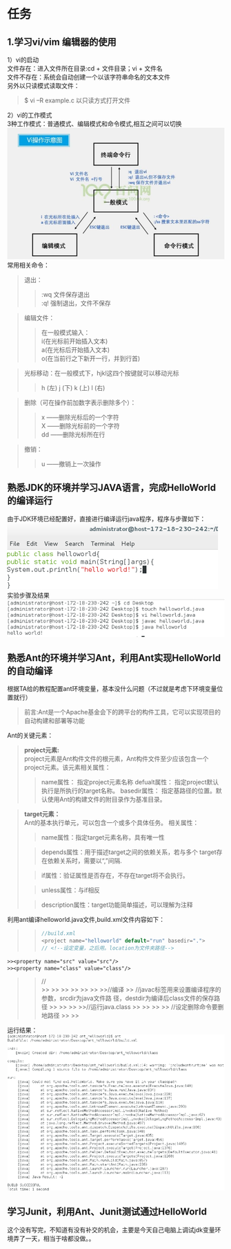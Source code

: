 # 任务
## 1.学习vi/vim 编辑器的使用
   1）vi的启动<br>
      文件存在：进入文件所在目录:cd + 文件目录；vi + 文件名<br>
      文件不存在：系统会自动创建一个以该字符串命名的文本文件<br>
      另外以只读模式读取文件：<br>
  >$ vi –R example.c 以只读方式打开文件
  

  
   2）vi的工作模式<br>
   3种工作模式：普通模式、编辑模式和命令模式,相互之间可以切换
   ![模式切换图](1.jpg)
   常用相关命令：<br>
   >退出：
   >>:wq    文件保存退出<br>
   >>:q!    强制退出，文件不保存
   
   >编辑文件：
   >>在一般模式输入：<br>
   >>i(在光标前开始插入文本)<br>
   >>a(在光标后开始插入文本)<br>
   >>o(在当前行之下新开一行，并到行首)<br>

   >
   >光标移动：在一般模式下，hjkl这四个按键就可以移动光标
   >>h (左) j (下) k (上) l (右)
   >
   
   >  删除（可在操作前加数字表示删除多个）：<br>
  >>x ——删除光标后的一个字符<br>
  >>X ——删除光标前的一个字符<br>
  >>dd ——删除光标所在行<br>
 
>撤销：
>>u ——撤销上一次操作
## 熟悉JDK的环境并学习JAVA语言，完成HelloWorld的编译运行
由于JDK环境已经配置好，直接进行编译运行java程序，程序与步骤如下：
![hello world程序](1.png)
实验步骤及结果
![](2.png)

## 熟悉Ant的环境并学习Ant，利用Ant实现HelloWorld的自动编译
   根据TA给的教程配置ant环境变量，基本没什么问题（不过就是考虑下环境变量位置就行）
   >前言:Ant是一个Apache基金会下的跨平台的构件工具，它可以实现项目的自动构建和部署等功能<br>

   Ant的关键元素：
   ><b>project元素:</b><br>
   >project元素是Ant构件文件的根元素，Ant构件文件至少应该包含一个project元素。该元素相关属性：
   >>name属性：
   指定project元素名称
   >>defualt属性：
   指定project默认执行是所执行的target名称。
   >>basedir属性：
   指定基路径的位置。默认使用Ant的构建文件的附目录作为基准目录。
   >                                 <br>

  > <b>target元素：</b><br>
  >Ant的基本执行单元，可以包含一个或多个具体任务。
  >相关属性：
  >>name属性：指定target元素名称，具有唯一性<br>
  >
  >>depends属性：用于描述target之间的依赖关系，若与多个    target存在依赖关系时，需要以“,”间隔.
  >
  >>if属性：验证属性是否存在，不存在target将不会执行。
  >
  >>unless属性：与if相反
  >
  >>description属性：target功能简单描述，可以理解为注释

  利用ant编译helloworld.java文件,build.xml文件内容如下：
  >> ```c
  >>//build.xml
  >><project name="helloworld" default="run" basedir=".">
  >>// <!--设定变量，之后用。location为文件夹路径-->
	>><property name="src" value="src"/>
	>><property name="class" value="class"/>
  >>  //<!--初始化命令-->     
  >>     <target name = "init">
	>>  <mkdir dir="${class}"/>
	>></target>
	>>
	>><path id="classpath">
	>>  <pathelement path = "${class}"/>
	>></path>
	>>//编译
	>><target name="compile" depends="init">
  >> //javac标签用来设置编译程序的参数，srcdir为java文件路 径，destdir为编译后class文件的保存路径
	 >> <javac srcdir="${src}" destdir="${class}" >
	 >> </javac>
	>></target>
	>>//运行java.class
	>><target name="run" depends="compile">
	>>  <java classname="com.ex1.HelloWorld">
	 >>   <classpath refid ="classpath"></classpath>
	 >> </java>
 >>	</target>
 >>//设定删除命令要删地路径
	>><target name = "clean">
>>	  <delete dir="${class}"/>
	>></target>

  >> 

运行结果：
![](3.png)

## 学习Junit，利用Ant、Junit测试通过HelloWorld
   这个没有写完，不知道有没有补交的机会，主要是今天自己电脑上调试jdk变量环境弄了一天，相当于啥都没做。。
